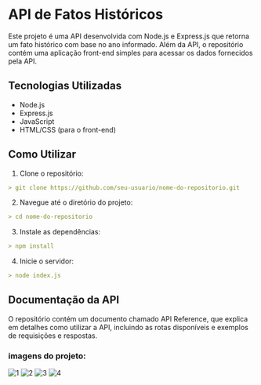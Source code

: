 # API de Fatos Históricos

Este projeto é uma API desenvolvida com Node.js e Express.js que retorna um fato histórico com base no ano informado. Além da API, o repositório contém uma aplicação front-end simples para acessar os dados fornecidos pela API.

## Tecnologias Utilizadas

- Node.js
- Express.js
- JavaScript
- HTML/CSS (para o front-end)

## Como Utilizar

1. Clone o repositório:

```markdown
> git clone https://github.com/seu-usuario/nome-do-repositorio.git
```

2. Navegue até o diretório do projeto:

```markdown
> cd nome-do-repositorio
```

3. Instale as dependências:

```markdown
> npm install
```

4. Inicie o servidor:

```markdown
> node index.js
```

## Documentação da API

O repositório contém um documento chamado API Reference, que explica em detalhes como utilizar a API, incluindo as rotas disponíveis e exemplos de requisições e respostas.

### imagens do projeto: 

![1](https://github.com/alands1999/API-Fatos-Historicos/assets/150439841/059e37f6-0a8e-4847-bd00-923a08387d79)
![2](https://github.com/alands1999/API-Fatos-Historicos/assets/150439841/33883f23-3037-4731-9824-b68f82f7fbf9)
![3](https://github.com/alands1999/API-Fatos-Historicos/assets/150439841/ec1d9731-5ab2-4a28-b627-6314665e8232)
![4](https://github.com/alands1999/API-Fatos-Historicos/assets/150439841/62e952d4-5179-4a65-953b-aa00a9bb8c00)


